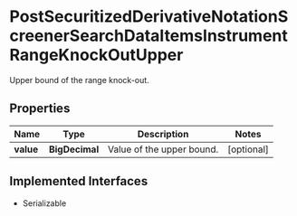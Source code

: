 

# PostSecuritizedDerivativeNotationScreenerSearchDataItemsInstrumentRangeKnockOutUpper

Upper bound of the range knock-out.

## Properties

Name | Type | Description | Notes
------------ | ------------- | ------------- | -------------
**value** | **BigDecimal** | Value of the upper bound. |  [optional]


## Implemented Interfaces

* Serializable


